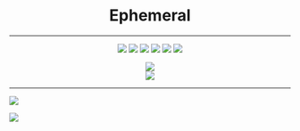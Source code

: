 <h1 align="center">Ephemeral</h1>

---

<p align="center">
<img src="https://img.shields.io/badge/HTML-E34F26?style=for-the-badge&logo=html5&logoColor=white" />
<img src="https://img.shields.io/badge/CSS-2449d8?style=for-the-badge&logo=css3&logoColor=white" />
<img src="https://img.shields.io/badge/JavaScript-F7DF1E?style=for-the-badge&logo=javascript&logoColor=black" />
<img src="https://img.shields.io/badge/-Typescript-2f72bc?style=for-the-badge&logo=typescript&logoColor=white" />
<img src="https://img.shields.io/badge/-Nodejs-3C873A?style=for-the-badge&logo=node.js&logoColor=white" />
<img src="https://img.shields.io/badge/-discord.js-5865f2?style=for-the-badge&logo=discord&logoColor=white" />
</P>

<p align="center">
<img src="https://github-readme-streak-stats.herokuapp.com?user=3n147&theme=blueberry_duo&hide_border=true&date_format=j%20M%5B%20Y%5D" />
  <br/>
<img src="https://github-readme-stats.vercel.app/api?username=3n147&show_icons=true&count_private=true&theme=tokyonight&hide_border=true&bg_color=0000" />
</P>

---

![](https://activity-graph.herokuapp.com/graph?username=3n147&bg_color=0000&color=38bdae&line=38bdae&point=FFFFFF&hide_border=true)

![](https://github-readme-stats.vercel.app/api/top-langs/?username=3n147&langs_count=9&count_private=true&layout=compact&hide_border=true&bg_color=0000&text_color=38bdae)
